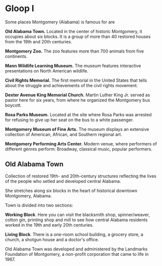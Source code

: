 # Gloop I
Some places Montgomery (Alabama) is famous for are

**Old Alabama Town.** Located in the center of historic Montgomery, it occupies about six blocks. It is a group of more than 40 restored houses from the 19th and 20th centuries.

**Montgomery Zoo.** The zoo features more than 700 animals from five continents.

**Mann Wildlife Learning Museum.** The museum features interactive presentations on North American wildlife.

**Civil Rights Memorial.** The first memorial in the United States that tells about the struggle and achievements of the civil rights movement.

**Dexter Avenue King Memorial Church.** Martin Luther King Jr. served as pastor here for six years, from where he organized the Montgomery bus boycott.

**Rosa Parks Museum.** Located at the site where Rosa Parks was arrested for refusing to give up her seat on the bus to a white passenger.

**Montgomery Museum of Fine Arts.** The museum displays an extensive collection of American, African, and Southern regional art.

**Montgomery Performing Arts Center.** Modern venue, where performers of different genres perform: Broadway, classical music, popular performers.

## Old Alabama Town
Collection of restored 19th- and 20th-century structures reflecting the lives of the people who setled and developed central Alabama.

She stretches along six blocks in the heart of historical downtown Montgomery, Alabama.

Town is divided into two sections:

**Working Block**. Here you can visit the blacksmith shop, spinner/weaver, cotton gin, printing shop and mill to see how central Alabama residents worked in the 19th and early 20th centuries.

**Living Block**. There is a one-room school building, a grocery store, a church, a shotgun house and a doctor's office.

Old Alabama Town was developed and administered by the Landmarks Foundation of Montgomery, a non-profit corporation that came to life in 1967.
